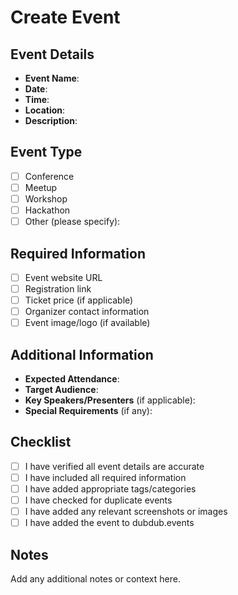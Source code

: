 # Create Event

## Event Details
- **Event Name**: 
- **Date**: 
- **Time**: 
- **Location**: 
- **Description**: 

## Event Type
- [ ] Conference
- [ ] Meetup
- [ ] Workshop
- [ ] Hackathon
- [ ] Other (please specify):

## Required Information
- [ ] Event website URL
- [ ] Registration link
- [ ] Ticket price (if applicable)
- [ ] Organizer contact information
- [ ] Event image/logo (if available)

## Additional Information
- **Expected Attendance**:
- **Target Audience**:
- **Key Speakers/Presenters** (if applicable):
- **Special Requirements** (if any):

## Checklist
- [ ] I have verified all event details are accurate
- [ ] I have included all required information
- [ ] I have added appropriate tags/categories
- [ ] I have checked for duplicate events
- [ ] I have added any relevant screenshots or images
- [ ] I have added the event to dubdub.events

## Notes
Add any additional notes or context here. 